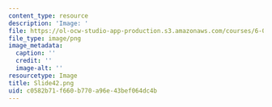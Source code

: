```yaml
---
content_type: resource
description: 'Image: '
file: https://ol-ocw-studio-app-production.s3.amazonaws.com/courses/6-004-computation-structures-spring-2017/c0582b71f660b770a96e43bef064dc4b_Slide42.png
file_type: image/png
image_metadata:
  caption: ''
  credit: ''
  image-alt: ''
resourcetype: Image
title: Slide42.png
uid: c0582b71-f660-b770-a96e-43bef064dc4b
---
```

